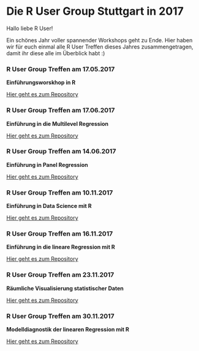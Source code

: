 # Die R User Group Stuttgart in 2017

Hallo liebe R User!

Ein schönes Jahr voller spannender Workshops geht zu Ende. Hier haben wir für euch einmal alle R User Treffen dieses Jahres zusammengetragen, damit ihr diese alle im Überblick habt :)

### R User Group Treffen am 17.05.2017

__Einführungsworskhop in R__

[Hier geht es zum Repository](https://github.com/r-user-group-stuttgart/17_05_12_rworkshop)

### R User Group Treffen am 17.06.2017

__Einführung in die Multilevel Regression__

[Hier geht es zum Repository](https://github.com/r-user-group-stuttgart/17_06_01_multilevel_regression)

### R User Group Treffen am 14.06.2017

__Einführung in Panel Regression__

[Hier geht es zum Repository](https://github.com/r-user-group-stuttgart/17_06_14_panel_regression)

### R User Group Treffen am 10.11.2017

__Einführung in Data Science mit R__

[Hier geht es zum Repository](https://github.com/r-user-group-stuttgart/17_11_10_data_science)

### R User Group Treffen am 16.11.2017

__Einführung in die lineare Regression mit R__

[Hier geht es zum Repository](https://github.com/r-user-group-stuttgart/17_11_16_lineare_regression)

### R User Group Treffen am 23.11.2017

__Räumliche Visualisierung statistischer Daten__

[Hier geht es zum Repository](https://github.com/r-user-group-stuttgart/17_11_23_maps)

### R User Group Treffen am 30.11.2017

__Modelldiagnostik der linearen Regression mit R__

[Hier geht es zum Repository](https://github.com/r-user-group-stuttgart/17_11_30_linear_diag)
